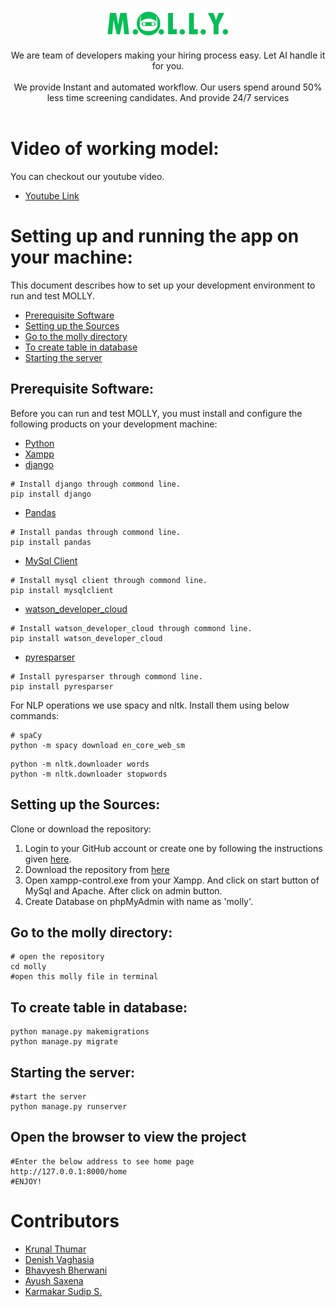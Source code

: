 <p align="center">
  <img src="./assests/images/logo.png" width="200" alt="Logo">

  
  <p align="center">
    We are team of developers making your hiring process easy.
    Let AI handle it for you.
    <br/>
    <br/>
    We provide Instant and automated workflow.
    Our users spend around 50% less time screening candidates.
    And provide 24/7 services
    <br />
    <br />

  </p>
</p>

# Video of working model:
You can checkout our youtube video.
* [Youtube Link](https://www.youtube.com/watch?v=TVq61oLK3Mo)


# Setting up and running the app on your machine:

This document describes how to set up your development environment to run and test MOLLY.


* [Prerequisite Software](#prerequisite-software)
* [Setting up the Sources](#setting-up-the-sources)
* [Go to the molly directory](#go-to-the-molly-directory)
* [To create table in database](#to-create-table-in-database)
* [Starting the server](#starting-the-server)

## Prerequisite Software:

Before you can run and test MOLLY, you must install and configure the
following products on your development machine:
 
* [Python](https://www.python.org/) 
* [Xampp](https://www.apachefriends.org/index.html)
* [django](https://www.djangoproject.com/)
```shell
# Install django through commond line.
pip install django

```
* [Pandas](https://pandas.pydata.org/)
```shell
# Install pandas through commond line.
pip install pandas
```
* [MySql Client](https://dev.mysql.com/)
```shell
# Install mysql client through commond line.
pip install mysqlclient
```
* [watson_developer_cloud](https://pypi.org/project/watson-developer-cloud/)
```shell
# Install watson_developer_cloud through commond line.
pip install watson_developer_cloud
```
* [pyresparser](https://pypi.org/project/pyresparser/)
```shell
# Install pyresparser through commond line.
pip install pyresparser
```
For NLP operations we use spacy and nltk. Install them using below commands:
```shell
# spaCy
python -m spacy download en_core_web_sm
```
```shell
python -m nltk.downloader words
python -m nltk.downloader stopwords
```
## Setting up the Sources:

Clone or download the repository:

1. Login to your GitHub account or create one by following the instructions given
   [here](https://github.com/signup/free).
2. Download the repository from [here](https://github.com/SmartPracticeschool/SBSPS-Challenge-1423-AI-Recruiter-Shortlist-a-Suitable-candidate-for-specific-Job-Role)
3. Open xampp-control.exe from your Xampp. And click on start button of MySql and Apache. After click on admin button. 
4. Create Database on phpMyAdmin with name as 'molly'.


## Go to the molly directory:
```shell
# open the repository
cd molly
#open this molly file in terminal
```

## To create table in database:
```shell
python manage.py makemigrations
python manage.py migrate

```

## Starting the server:
```shell
#start the server
python manage.py runserver
```

## Open the browser to view the project 
```shell
#Enter the below address to see home page
http://127.0.0.1:8000/home
#ENJOY!
```

# Contributors

- [Krunal Thumar](https://github.com/Krunal-T)
- [Denish Vaghasia](https://github.com/D-e-n-i-s-h)
- [Bhavyesh Bherwani](https://github.com/ShadyNicks)
- [Ayush Saxena](https://github.com/itzzayushsaxena)
- [Karmakar Sudip S.](https://github.com/VeNOM4171)

